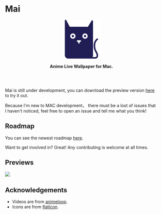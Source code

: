 # Mai

<div align="center">
	<img src="icon.png" width="128" height="128">
	<p>
		<b>Anime Live Wallpaper for Mac.</b>
	</p>
	<br>
	<br>
</div>

Mai is still under development, you can download the preview version [here](https://github.com/jianstm/Mai/releases) to try it out.

Because I'm new to MAC development， there must be a lost of issues that I haven't noticed, feel free to open an issue and tell me what you think!

## Roadmap

You can see the newest roadmap [here](https://github.com/jianstm/Mai/projects/2).

Want to get involved in? Great! Any contributing is welcome at all times.

## Previews

<img src="demo.gif" width="918">

## Acknowledgements

- Videos are from [animeloop](https://animeloop.org).
- Icons are from [flaticon](https://flaticon.com).
